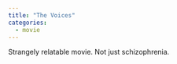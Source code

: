 ```yaml
---
title: "The Voices"
categories:
  - movie
---
```


Strangely relatable movie. Not just schizophrenia.
